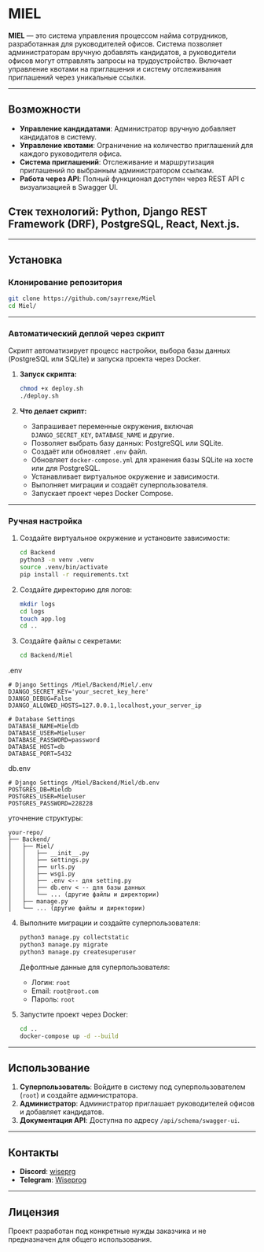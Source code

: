 # MIEL

**MIEL** — это система управления процессом найма сотрудников, разработанная для руководителей офисов. Система позволяет администраторам вручную добавлять кандидатов, а руководители офисов могут отправлять запросы на трудоустройство. Включает управление квотами на приглашения и систему отслеживания приглашений через уникальные ссылки.

---

## Возможности

- **Управление кандидатами**: Администратор вручную добавляет кандидатов в систему.  
- **Управление квотами**: Ограничение на количество приглашений для каждого руководителя офиса.  
- **Система приглашений**: Отслеживание и маршрутизация приглашений по выбранным администратором ссылкам.  
- **Работа через API**: Полный функционал доступен через REST API с визуализацией в Swagger UI.  


##  **Стек технологий**: Python, Django REST Framework (DRF), PostgreSQL, React, Next.js.

---

## Установка

### Клонирование репозитория
```bash
git clone https://github.com/sayrrexe/Miel
cd Miel/
```

---

### Автоматический деплой через скрипт

Скрипт автоматизирует процесс настройки, выбора базы данных (PostgreSQL или SQLite) и запуска проекта через Docker.

1. **Запуск скрипта:**
   ```bash
   chmod +x deploy.sh
   ./deploy.sh
   ```

2. **Что делает скрипт:**
   - Запрашивает переменные окружения, включая `DJANGO_SECRET_KEY`, `DATABASE_NAME` и другие.
   - Позволяет выбрать базу данных: PostgreSQL или SQLite.
   - Создаёт или обновляет `.env` файл.
   - Обновляет `docker-compose.yml` для хранения базы SQLite на хосте или для PostgreSQL.
   - Устанавливает виртуальное окружение и зависимости.
   - Выполняет миграции и создаёт суперпользователя.
   - Запускает проект через Docker Compose.
---

### Ручная настройка 

1. Создайте виртуальное окружение и установите зависимости:
   ```bash
   cd Backend
   python3 -m venv .venv
   source .venv/bin/activate
   pip install -r requirements.txt
   ```

2. Создайте директорию для логов:
   ```bash
   mkdir logs
   cd logs
   touch app.log
   cd ..
   ```

3. Создайте файлы с секретами:
   ```bash
   cd Backend/Miel
   ```
.env
```env
# Django Settings /Miel/Backend/Miel/.env
DJANGO_SECRET_KEY='your_secret_key_here'
DJANGO_DEBUG=False
DJANGO_ALLOWED_HOSTS=127.0.0.1,localhost,your_server_ip

# Database Settings
DATABASE_NAME=Mieldb
DATABASE_USER=Mieluser
DATABASE_PASSWORD=password
DATABASE_HOST=db
DATABASE_PORT=5432

```

db.env
```env
# Django Settings /Miel/Backend/Miel/db.env
POSTGRES_DB=Mieldb
POSTGRES_USER=Mieluser
POSTGRES_PASSWORD=228228
```
уточнение структуры:
```
your-repo/
├── Backend/
│   ├── Miel/
│   │   ├── __init__.py
│   │   ├── settings.py
│   │   ├── urls.py
│   │   ├── wsgi.py
│   │   ├── .env <-- для setting.py
│   │   ├── db.env < -- для базы данных
│   │   └── ... (другие файлы и директории)
│   ├── manage.py
│   └── ... (другие файлы и директории)
```

4. Выполните миграции и создайте суперпользователя:
   ```bash
   python3 manage.py collectstatic
   python3 manage.py migrate
   python3 manage.py createsuperuser
   ```

   Дефолтные данные для суперпользователя:
   - Логин: `root`
   - Email: `root@root.com`
   - Пароль: `root`

5. Запустите проект через Docker:
   ```bash
   cd ..
   docker-compose up -d --build
   ```

---
## Использование

1. **Суперпользователь**: Войдите в систему под суперпользователем (`root`) и создайте администратора.  
2. **Администратор**: Администратор приглашает руководителей офисов и добавляет кандидатов.  
3. **Документация API**: Доступна по адресу `/api/schema/swagger-ui`.

---

## Контакты

- **Discord**: [wiseprg](https://discordapp.com/users/593709760805863424/)  
- **Telegram**: [Wiseprog](https://t.me/Wiseprog)  

---

## Лицензия

Проект разработан под конкретные нужды заказчика и не предназначен для общего использования.
